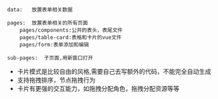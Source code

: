 

```vue
data:	放置表单相关数据

pages:	放置表单相关的所有页面
	pages/components:公共的表头，表尾文件
	pages/table-card:表格和卡片的vue文件
	pages/form:表单添加和编辑

sub-pages:	子页面,用新窗口打开
```




- 卡片模式是比较自由的风格,需要自己去写额外的代码，不能完全自动生成
- 支持拖拽排序，节点拖拽行为
- 卡片有更强的交互能力，如拖拽分配角色，拖拽分配资源等等




